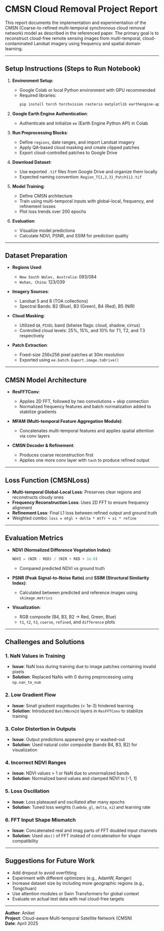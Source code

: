 # CMSN Cloud Removal Project Report

This report documents the implementation and experimentation of the CMSN (Coarse-to-refined multi-temporal synchronous cloud removal network) model as described in the referenced paper. The primary goal is to reconstruct cloud-free remote sensing images from multi-temporal, cloud-contaminated Landsat imagery using frequency and spatial domain learning.

---

## Setup Instructions (Steps to Run Notebook)

1. **Environment Setup**:
   - Google Colab or local Python environment with GPU recommended
   - Required libraries:
     ```bash
     pip install torch torchvision rasterio matplotlib earthengine-api scikit-image
     ```

2. **Google Earth Engine Authentication**:
   - Authenticate and initialize `ee` (Earth Engine Python API) in Colab

3. **Run Preprocessing Blocks**:
   - Define `regions`, date ranges, and import Landsat imagery
   - Apply QA-based cloud masking and create clipped patches
   - Export cloud-controlled patches to Google Drive

4. **Download Dataset**:
   - Use exported `.tif` files from Google Drive and organize them locally
   - Expected naming convention: `Region_T{1,2,3}_Patch{i}.tif`

5. **Model Training**:
   - Define CMSN architecture
   - Train using multi-temporal inputs with global-local, frequency, and refinement losses
   - Plot loss trends over 200 epochs

6. **Evaluation**:
   - Visualize model predictions
   - Calculate NDVI, PSNR, and SSIM for prediction quality

---

##  Dataset Preparation

- **Regions Used**:
  - `New South Wales, Australia`: 093/084
  - `Wuhan, China`: 123/039

- **Imagery Sources**:
  - Landsat 5 and 8 (TOA collections)
  - Spectral Bands: B2 (Blue), B3 (Green), B4 (Red), B5 (NIR)

- **Cloud Masking**:
  - Utilized `QA_PIXEL` band (bitwise flags: cloud, shadow, cirrus)
  - Controlled cloud levels: 25%, 15%, and 10% for T1, T2, and T3 respectively

- **Patch Extraction**:
  - Fixed-size 256x256 pixel patches at 30m resolution
  - Exported using `ee.batch.Export.image.toDrive()`

---

##  CMSN Model Architecture

- **ResFFTConv**:
  - Applies 2D FFT, followed by two convolutions + skip connection
  - Normalized frequency features and batch normalization added to stabilize gradients

- **MFAM (Multi-temporal Feature Aggregation Module)**:
  - Concatenates multi-temporal features and applies spatial attention via conv layers

- **CMSN Decoder & Refinement**:
  - Produces coarse reconstruction first
  - Applies one more conv layer with `tanh` to produce refined output

---

##  Loss Function (CMSNLoss)

- **Multi-temporal Global-Local Loss**: Preserves clear regions and reconstructs cloudy ones
- **Frequency Reconstruction Loss**: Uses 2D FFT to ensure frequency alignment
- **Refinement Loss**: Final L1 loss between refined output and ground truth
- Weighted combo: `loss = mtgl + delta * mtfr + xi * refine`

---

## Evaluation Metrics

- **NDVI (Normalized Difference Vegetation Index)**:
  ```python
  NDVI = (NIR - RED) / (NIR + RED + 1e-8)
  ```
  - Compared predicted NDVI vs ground truth

- **PSNR (Peak Signal-to-Noise Ratio)** and **SSIM (Structural Similarity Index)**:
  - Calculated between predicted and reference images using `skimage.metrics`

- **Visualization**:
  - RGB composite (B4, B3, B2 → Red, Green, Blue)
  - `t1`, `t2`, `t3`, `coarse`, `refined`, and `difference` plots

---

##  Challenges and Solutions

### 1. **NaN Values in Training**
- **Issue**: NaN loss during training due to image patches containing invalid pixels
- **Solution**: Replaced NaNs with 0 during preprocessing using `np.nan_to_num`

### 2. **Low Gradient Flow**
- **Issue**: Small gradient magnitudes (< 1e-3) hindered learning
- **Solution**: Introduced `BatchNorm2d` layers in `ResFFTConv` to stabilize training

### 3. **Color Distortion in Outputs**
- **Issue**: Output predictions appeared grey or washed-out
- **Solution**: Used natural color composite (bands B4, B3, B2) for visualization

### 4. **Incorrect NDVI Ranges**
- **Issue**: NDVI values > 1 or NaN due to unnormalized bands
- **Solution**: Normalized band values and clamped NDVI to [-1, 1]

### 5. **Loss Oscillation**
- **Issue**: Loss plateaued and oscillated after many epochs
- **Solution**: Tuned loss weights (`lambda_gl`, `delta`, `xi`) and learning rate

### 6. **FFT Input Shape Mismatch**
- **Issue**: Concatenated real and imag parts of FFT doubled input channels
- **Solution**: Used `abs()` of FFT instead of concatenation for shape compatibility

---

##  Suggestions for Future Work

- Add dropout to avoid overfitting
- Experiment with different optimizers (e.g., AdamW, Ranger)
- Increase dataset size by including more geographic regions (e.g., Tongchuan)
- Use attention modules or Swin Transformers for global context
- Evaluate on actual test data with real cloud-free targets

---

**Author**: Aniket  
**Project**: Cloud-aware Multi-temporal Satellite Network (CMSN)  
**Date**: April 2025

